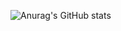 ![Anurag's GitHub stats](https://github-readme-stats.vercel.app/api?username=mghorbani2357&show_icons=true&theme=vue&count_private=true&include_all_commits=true)
